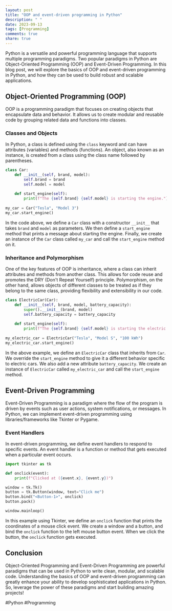 ```yaml
---
layout: post
title: "OOP and event-driven programming in Python"
description: " "
date: 2023-09-13
tags: [Programming]
comments: true
share: true
---
```


Python is a versatile and powerful programming language that supports multiple programming paradigms. Two popular paradigms in Python are Object-Oriented Programming (OOP) and Event-Driven Programming. In this blog post, we will explore the basics of OOP and event-driven programming in Python, and how they can be used to build robust and scalable applications.

## Object-Oriented Programming (OOP)

OOP is a programming paradigm that focuses on creating objects that encapsulate data and behavior. It allows us to create modular and reusable code by grouping related data and functions into classes. 

### Classes and Objects

In Python, a class is defined using the `class` keyword and can have attributes (variables) and methods (functions). An object, also known as an instance, is created from a class using the class name followed by parentheses.

```python
class Car:
    def __init__(self, brand, model):
        self.brand = brand
        self.model = model
        
    def start_engine(self):
        print(f"The {self.brand} {self.model} is starting the engine.")
        
my_car = Car("Tesla", "Model 3")
my_car.start_engine()
```

In the code above, we define a `Car` class with a constructor `__init__` that takes `brand` and `model` as parameters. We then define a `start_engine` method that prints a message about starting the engine. Finally, we create an instance of the `Car` class called `my_car` and call the `start_engine` method on it.

### Inheritance and Polymorphism

One of the key features of OOP is inheritance, where a class can inherit attributes and methods from another class. This allows for code reuse and promotes the DRY (Don't Repeat Yourself) principle. Polymorphism, on the other hand, allows objects of different classes to be treated as if they belong to the same class, providing flexibility and extensibility in our code.

```python
class ElectricCar(Car):
    def __init__(self, brand, model, battery_capacity):
        super().__init__(brand, model)
        self.battery_capacity = battery_capacity
        
    def start_engine(self):
        print(f"The {self.brand} {self.model} is starting the electric motor.")
        
my_electric_car = ElectricCar("Tesla", "Model S", "100 kWh")
my_electric_car.start_engine()
```

In the above example, we define an `ElectricCar` class that inherits from `Car`. We override the `start_engine` method to give it a different behavior specific to electric cars. We also add a new attribute `battery_capacity`. We create an instance of `ElectricCar` called `my_electric_car` and call the `start_engine` method.

## Event-Driven Programming

Event-Driven Programming is a paradigm where the flow of the program is driven by events such as user actions, system notifications, or messages. In Python, we can implement event-driven programming using libraries/frameworks like Tkinter or Pygame.

### Event Handlers

In event-driven programming, we define event handlers to respond to specific events. An event handler is a function or method that gets executed when a particular event occurs.

```python
import tkinter as tk

def onclick(event):
    print(f"Clicked at ({event.x}, {event.y})")

window = tk.Tk()
button = tk.Button(window, text="Click me")
button.bind("<Button-1>", onclick)
button.pack()

window.mainloop()
```

In this example using Tkinter, we define an `onclick` function that prints the coordinates of a mouse click event. We create a window and a button, and bind the `onclick` function to the left mouse button event. When we click the button, the `onclick` function gets executed.

## Conclusion

Object-Oriented Programming and Event-Driven Programming are powerful paradigms that can be used in Python to write clean, modular, and scalable code. Understanding the basics of OOP and event-driven programming can greatly enhance your ability to develop sophisticated applications in Python. So, leverage the power of these paradigms and start building amazing projects!

\#Python #Programming